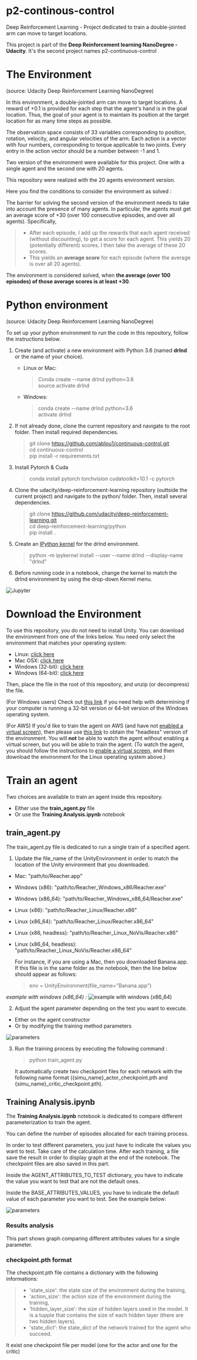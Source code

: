 # p2-continous-control
Deep Reinforcement Learning - Project dedicated to train a double-jointed arm can move to target locations.

This project is part of the **Deep Reinforcement learning NanoDegree - Udacity**. It's the second project names p2-continuous-control

# The Environment

(source: Udacity Deep Reinforcement Learning NanoDegree)

In this environment, a double-jointed arm can move to target locations. A reward of +0.1 is provided for each step that the agent's hand is in the goal location. Thus, the goal of your agent is to maintain its position at the target location for as many time steps as possible.

The observation space consists of 33 variables corresponding to position, rotation, velocity, and angular velocities of the arm. Each action is a vector with four numbers, corresponding to torque applicable to two joints. Every entry in the action vector should be a number between -1 and 1.

Two version of the environment were available for this project. One with a single agent and the second one with 20 agents.

This repository were realized with the 20 agents environment version.

Here you find the conditions to consider the environment as solved :

The barrier for solving the second version of the environment needs to take into account the presence of many agents. In particular, the agents must get an average score of +30 (over 100 consecutive episodes, and over all agents). Specifically,

> - After each episode, I add up the rewards that each agent received (without discounting), to get a score for each agent. This yields 20 (potentially different) scores. I then take the average of these 20 scores.
> - This yields an **average score** for each episode (where the average is over all 20 agents).

The environment is considered solved, when **the average (over 100 episodes) of those average scores is at least +30**.

# Python environment

(source: Udacity Deep Reinforcement Learning NanoDegree)

To set up your python environment to run the code in this repository, follow the instructions below.

1. Create (and activate) a new environment with Python 3.6 (named **drlnd** or the name of your choice).
   - Linux or Mac:
     > Conda create --name drlnd python=3.6  
     > source activate drlnd
   - Windows:
     > conda create --name drlnd python=3.6  
	 > activate drlnd

2. If not already done, clone the current repository and navigate to the root folder. Then install required dependencies.
	> git clone https://github.com/ablou1/continuous-control.git  
	> cd continuous-control  
	> pip install -r requirements.txt

3. Install Pytorch & Cuda
	> conda install pytorch torchvision cudatoolkit=10.1 -c pytorch

4. Clone the udacity/deep-reinforcement-learning repository (outtside the current project) and navigate to the python/ folder. Then, install several dependencies.
	> git clone https://github.com/udacity/deep-reinforcement-learning.git  
	> cd deep-reinforcement-learning/python  
	> pip install .

5. Create an [IPython kernel](https://ipython.readthedocs.io/en/stable/install/kernel_install.html) for the drlnd environment.
	> python -m ipykernel install --user --name drlnd --display-name "drlnd"

6. Before running code in a notebook, change the kernel to match the drlnd environment by using the drop-down Kernel menu.

![Jupyter](kernel.png)


# Download the Environment
To use this repository, you do not need to install Unity. You can download the environment from one of the links below. You need only select the environment that matches your operating system:
- Linux: [click here](https://s3-us-west-1.amazonaws.com/udacity-drlnd/P2/Reacher/Reacher_Linux.zip)
- Mac OSX: [click here](https://s3-us-west-1.amazonaws.com/udacity-drlnd/P2/Reacher/Reacher.app.zip)
- Windows (32-bit): [click here](https://s3-us-west-1.amazonaws.com/udacity-drlnd/P2/Reacher/Reacher_Windows_x86.zip)
- Windows (64-bit): [click here](https://s3-us-west-1.amazonaws.com/udacity-drlnd/P2/Reacher/Reacher_Windows_x86_64.zip)

Then, place the file in the root of this repository, and unzip (or decompress) the file.

(For Windows users) Check out [this link](https://support.microsoft.com/en-us/help/827218/how-to-determine-whether-a-computer-is-running-a-32-bit-version-or-64) if you need help with determining if your computer is running a 32-bit version or 64-bit version of the Windows operating system.

(For AWS) If you'd like to train the agent on AWS (and have not [enabled a virtual screen](https://github.com/Unity-Technologies/ml-agents/blob/master/docs/Training-on-Amazon-Web-Service.md)), then please use [this link](https://s3-us-west-1.amazonaws.com/udacity-drlnd/P1/Banana/Banana_Linux_NoVis.zip) to obtain the "headless" version of the environment. You will **not** be able to watch the agent without enabling a virtual screen, but you will be able to train the agent. (To watch the agent, you should follow the instructions to [enable a virtual screen](https://github.com/Unity-Technologies/ml-agents/blob/master/docs/Training-on-Amazon-Web-Service.md), and then download the environment for the Linux operating system above.)

# Train an agent

Two choices are available to train an agent inside this repository.
- Either use the **train_agent.py** file
- Or use the **Training Analysis.ipynb** notebook

## train_agent.py

The train_agent.py file is dedicated to run a single train of a specified agent.

1. Update the file_name of the UnityEnvironment in order to match the location of the Unity environment that you downloaded.
- Mac: "path/to/Reacher.app"
- Windows (x86): "path/to/Reacher_Windows_x86/Reacher.exe"
- Windows (x86_64): "path/to/Reacher_Windows_x86_64/Reacher.exe"
- Linux (x86): "path/to/Reacher_Linux/Reacher.x86"
- Linux (x86_64): "path/to/Reacher_Linux/Reacher.x86_64"
- Linux (x86, headless): "path/to/Reacher_Linux_NoVis/Reacher.x86"
- Linux (x86_64, headless): "path/to/Reacher_Linux_NoVis/Reacher.x86_64"

	For instance, if you are using a Mac, then you downloaded Banana.app. If this file is in the same folder as the notebook, then the line below should appear as follows:
	> env = UnityEnvironment(file_name="Banana.app")

*example with windows (x86_64) :*
![example with windows (x86_64)](LoadEnvironment.PNG)

2. Adjust the agent parameter depending on the test you want to execute.
- Either on the agent constructor
- Or by modifying the training method parameters

![parameters](AdjustParameters.PNG)

3. Run the training process by executing the following command :
	> python train_agent.py

	It automatically create two checkpoint files for each network with the following name format ({simu_name}_actor_checkpoint.pth and {simu_name}_critic_checkpoint.pth).

## Training Analysis.ipynb
The **Training Analysis.ipynb** notebook is dedicated to compare different parameterization to train the agent.

You can define the number of episodes allocated for each training process.

In order to test different parameters, you just have to indicate the values you want to test. Take care of the calculation time. After each training, a file save the result in order to display graph at the end of the notebook. The checkpoint files are also saved in this part.

Inside the AGENT_ATTRIBUTES_TO_TEST dictionary, you have to indicate the value you want to test that are not the default ones.

Inside the BASE_ATTRIBUTES_VALUES, you have to indicate the default value of each parameter you want to test. See the example below:

![parameters](parameters.png)

### Results analysis
This part shows graph comparing different attributes values for a single parameter.

### checkpoint.pth format
The checkpoint.pth file contains a dictionary with the following informations:
> - 'state_size': the state size of the environment during the training,
> - 'action_size': the action size of the environment during the training,
> - 'hidden_layer_size': the size of hidden layers used in the model. It is a tupple that contains the size of each hidden layer (there are two hidden layers).
> - 'state_dict': the state_dict of the network trained for the agent who succeed.

It exist one checkpoint file per model (one for the actor and one for the critic)
